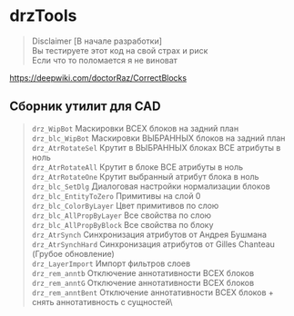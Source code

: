 # drzTools
>Disclaimer 
[В начале разработки]\
Вы тестируете этот код на свой страх и риск\
Если что то поломается я не виноват

https://deepwiki.com/doctorRaz/CorrectBlocks

## Сборник утилит для CAD
 
 > `drz_WipBot`	Маскировки ВСЕХ блоков на задний план\
`drz_blc_WipBot`	Маскировки ВЫБРАННЫХ блоков на задний план\
`drz_AtrRotateSel`	Крутит в ВЫБРАННЫХ блоках ВСЕ атрибуты в ноль\
`drz_AtrRotateAll`	Крутит в блоке ВСЕ атрибуты в ноль\
`drz_AtrRotateOne`	Крутит выбранный атрибут блока в ноль\
`drz_blc_SetDlg`	Диалоговая настройки нормализации блоков\
`drz_blc_EntityToZero`	Примитивы на слой 0\
`drz_blc_ColorByLayer`	Цвет примитивов по слою\
`drz_blc_AllPropByLayer`	Все свойства по слою\
`drz_blc_AllPropByBlock`	Все свойства по блоку\
`drz_AtrSynch`	Синхронизация атрибутов от Андрея Бушмана\
`drz_AtrSynchHard`	Синхронизация атрибутов от Gilles Chanteau (Грубое обновление)\
`drz_LayerImport`	Импорт фильтров слоев\
`drz_rem_anntb`	Отключение аннотативности ВСЕХ блоков\
`drz_rem_anntG`	Отключение аннотативности ВСЕХ блоков\
`drz_rem_anntBent`	Отключение аннотативности ВСЕХ блоков + снять аннотативность с сущностей\
